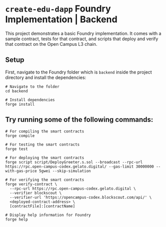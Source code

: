 # `create-edu-dapp` Foundry Implementation | Backend

This project demonstrates a basic Foundry implementation. It comes with a sample contract, tests for that contract, and scripts that deploy and verify that contract on the Open Campus L3 chain.

## Setup

First, navigate to the Foundry folder which is `backend` inside the project directory and install the dependencies:

```shell
# Navigate to the folder
cd backend

# Install dependencies
forge install
```

## Try running some of the following commands:

```shell
# For compiling the smart contracts
forge compile

# For testing the smart contracts
forge test

# For deploying the smart contracts
forge script script/DeployGreeter.s.sol --broadcast --rpc-url https://rpc.open-campus-codex.gelato.digital/ --gas-limit 30000000 --with-gas-price 5gwei --skip-simulation

# For verifying the smart contracts
forge verify-contract \
  --rpc-url https://rpc.open-campus-codex.gelato.digital \
  --verifier blockscout \
  --verifier-url 'https://opencampus-codex.blockscout.com/api/' \
  <deployed-contract-address> \
  [contractFile]:[contractName]

# Display help information for Foundry
forge help
```
